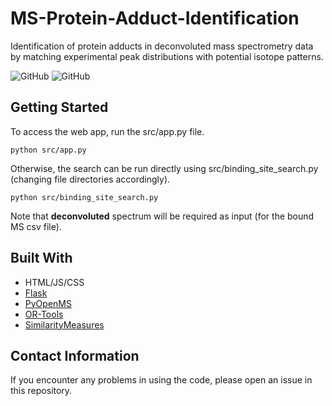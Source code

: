# MS-Protein-Adduct-Identification
Identification of protein adducts in deconvoluted mass spectrometry data by matching experimental peak distributions with potential isotope patterns.

![GitHub](https://img.shields.io/github/license/dlon450/MS-Binding-Sites-Identification) ![GitHub](https://img.shields.io/badge/Python-v3.9.7-blue)

## Getting Started
To access the web app, run the src/app.py file. 
```
python src/app.py
```
Otherwise, the search can be run directly using src/binding_site_search.py (changing file directories accordingly). 
```
python src/binding_site_search.py
```
Note that **deconvoluted** spectrum will be required as input (for the bound MS csv file).

## Built With
* HTML/JS/CSS
* [Flask](https://flask.palletsprojects.com/en/2.0.x/)
* [PyOpenMS](https://pyopenms.readthedocs.io/en/latest/)
* [OR-Tools](https://developers.google.com/optimization/cp)
* [SimilarityMeasures](https://github.com/cjekel/similarity_measures)

## Contact Information
If you encounter any problems in using the code, please open an issue in this repository.
